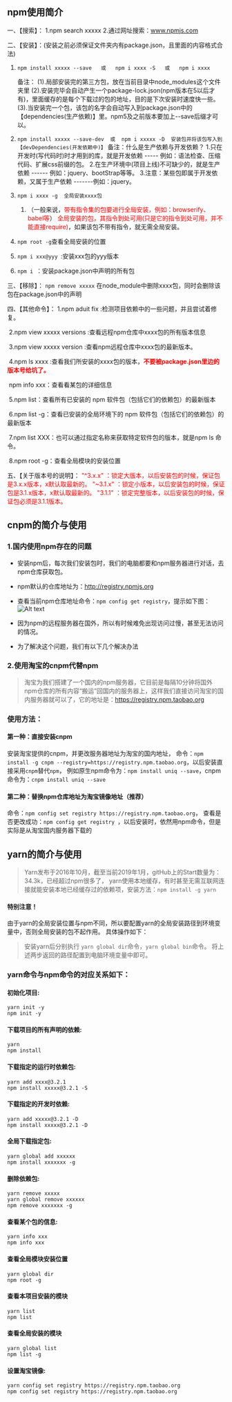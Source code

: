 ## npm使用简介

一、【搜索】：
      1.npm search xxxxx
      2.通过网址搜索：www.npmjs.com

二、【安装】：(安装之前必须保证文件夹内有package.json，且里面的内容格式合法)

1. `npm install xxxxx --save   或   npm i xxxx -S   或   npm i xxxx`

    备注：
    (1).局部安装完的第三方包，放在当前目录中node_modules这个文件夹里
    (2).安装完毕会自动产生一个package-lock.json(npm版本在5以后才有)，里面缓存的是每个下载过的包的地址，目的是下次安装时速度快一些。
    (3).当安装完一个包，该包的名字会自动写入到package.json中的【dependencies(生产依赖)】里。npm5及之前版本要加上--save后缀才可以。

2. `npm install xxxxx --save-dev  或  npm i xxxxx -D  安装包并将该包写入到【devDependencies(开发依赖中)】`
    	备注：什么是生产依赖与开发依赖？
        1.只在开发时(写代码时)时才用到的库，就是开发依赖 ----- 例如：语法检查、压缩代码、扩展css前缀的包。
        2.在生产环境中(项目上线)不可缺少的，就是生产依赖 ------ 例如：jquery、bootStrap等等。
        3.注意：某些包即属于开发依赖，又属于生产依赖 -------例如：jquery。

3. `npm i xxxx -g  全局安装xxxx包`
    1. （一般来说，<span style="color:red;">带有指令集的包要进行全局安装，例如：browserify、babel等</span>）
            <span style="color:red;">全局安装的包，其指令到处可用(只是它的指令到处可用，并不能直接require)</span>，如果该包不带有指令，就无需全局安装。
4. `npm root -g`查看全局安装的位置

5. `npm i xxx@yyy `:安装xxx包的yyy版本

6. `npm i `：安装package.json中声明的所有包

三、【移除】：
      `npm remove xxxxx`  在node_module中删除xxxx包，同时会删除该包在package.json中的声明

四、【其他命令】：
	1.npm aduit fix :检测项目依赖中的一些问题，并且尝试着修复。

​	2.npm view xxxxx versions :查看远程npm仓库中xxxx包的所有版本信息

​	3.npm view xxxxx version :查看npm远程仓库中xxxx包的最新版本。

​	4.npm ls xxxx :查看我们所安装的xxxx包的版本，<span style="color:red;font-weight:bold">不要被package.json里边的版本号给坑了。</span>

​	npm info xxx：查看看某包的详细信息

​	5.npm list：查看所有已安装的 npm 软件包（包括它们的依赖包）的最新版本

​    6.npm list -g：查看已安装的全局环境下的 npm 软件包（包括它们的依赖包）的最新版本

​	7.npm list XXX：也可以通过指定名称来获取特定软件包的版本，就是npm ls 命令。

​	8.npm root -g：查看全局模块的安装位置

 五、【关于版本号的说明】：
      <span style="color:red;">"^3.x.x" ：锁定大版本，以后安装包的时候，保证包是3.x.x版本，x默认取最新的。</span>
     <span style="color:red;"> "~3.1.x" ：锁定小版本，以后安装包的时候，保证包是3.1.x版本，x默认取最新的。</span>
      <span style="color:red;">"3.1.1" ：锁定完整版本，以后安装包的时候，保证包必须是3.1.1版本。</span>



## cnpm的简介与使用

### 1.国内使用npm存在的问题

* 安装npm后，每次我们安装包时，我们的电脑都要和npm服务器进行对话，去npm仓库获取包。
* npm默认的仓库地址为：http://registry.npmjs.org 
* 查看当前npm仓库地址命令：``` npm config get registry ```，提示如下图：
    ![Alt text](https://s2.ax1x.com/2019/01/08/FqtKhR.png)

* 因为npm的远程服务器在国外，所以有时候难免出现访问过慢，甚至无法访问的情况。
* 为了解决这个问题，我们有以下几个解决办法

### 2.使用淘宝的cnpm代替npm

> 淘宝为我们搭建了一个国内的npm服务器，它目前是每隔10分钟将国外npm仓库的所有内容“搬运”回国内的服务器上，这样我们直接访问淘宝的国内服务器就可以了，它的地址是：https://registry.npm.taobao.org

### 使用方法：

#### 第一种：直接安装cnpm

安装淘宝提供的cnpm，并更改服务器地址为淘宝的国内地址，
命令：``` npm install -g cnpm --registry=https://registry.npm.taobao.org ```，以后安装直接采用```cnpm```替代```npm```，
例如原生npm命令为：```npm install uniq --save```，cnpm命令为：```cnpm install uniq --save```

#### 第二种：替换npm仓库地址为淘宝镜像地址（推荐）

命令：```npm config set registry https://registry.npm.taobao.org```，
查看是否更改成功：```npm config get registry ```，以后安装时，依然用npm命令，但是实际是从淘宝国内服务器下载的



## yarn的简介与使用

> Yarn发布于2016年10月，截至当前2019年1月，gitHub上的Start数量为：34.3k，已经超过npm很多了，
> yarn使用本地缓存，有时甚至无需互联网连接就能安装本地已经缓存过的依赖项，安装方法：```npm install -g yarn```

#### 特别注意！

由于yarn的全局安装位置与npm不同，所以要配置yarn的全局安装路径到环境变量中，否则全局安装的包不起作用。
具体操作如下：

> 安装yarn后分别执行 ```yarn global dir```命令，```yarn global bin```命令。
> 将上述两步返回的路径配置到电脑环境变量中即可。

### yarn命令与npm命令的对应关系如下：

#### 初始化项目: 

	yarn init -y
	npm init -y

#### 下载项目的所有声明的依赖: 

	yarn
	npm install

#### 下载指定的运行时依赖包: 

	yarn add xxxx@3.2.1
	npm install xxxxx@3.2.1 -S

#### 下载指定的开发时依赖: 

	yarn add xxxxx@3.2.1 -D
	npm install xxxxx@3.2.1 -D

#### 全局下载指定包: 

	yarn global add xxxxxx
	npm install xxxxxxx -g

#### 删除依赖包: 

	yarn remove xxxxx
	yarn global remove xxxxxx
	npm remove xxxxxxx -g

#### 查看某个包的信息: 

	yarn info xxx
	npm info xxx

#### 查看全局模块安装位置

```
yarn global dir
npm root -g
```

#### 查看本项目安装的模块

````
yarn list
npm list
````

#### 查看全局安装的模块

````
yarn global list
npm list -g
````

#### 设置淘宝镜像: 

	yarn config set registry https://registry.npm.taobao.org
	npm config set registry https://registry.npm.taobao.org

